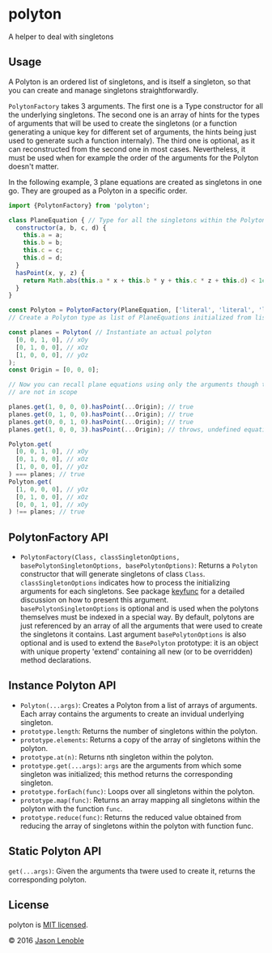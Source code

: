 # polyton
A helper to deal with singletons

## Usage

A Polyton is an ordered list of singletons, and is itself a singleton, so that you can create and manage singletons straightforwardly.

```PolytonFactory``` takes 3 arguments. The first one is a Type constructor for all the underlying singletons. The second one is an array of hints for the types of arguments that will be used to create the singletons (or a function generating a unique key for different set of arguments, the hints being just used to generate such a function internaly). The third one is optional, as it can reconstructed from the second one in most cases. Nevertheless, it must be used when for example the order of the arguments for the Polyton doesn't matter.

In the following example, 3 plane equations are created as singletons in one go. They are grouped as a Polyton in a specific order.

```js
import {PolytonFactory} from 'polyton';

class PlaneEquation { // Type for all the singletons within the Polyton
  constructor(a, b, c, d) {
    this.a = a;
    this.b = b;
    this.c = c;
    this.d = d;
  }
  hasPoint(x, y, z) {
    return Math.abs(this.a * x + this.b * y + this.c * z + this.d) < 1e-10;
  }
}

const Polyton = PolytonFactory(PlaneEquation, ['literal', 'literal', 'literal', 'literal']);
// Create a Polyton type as list of PlaneEquations initialized from lists of literals

const planes = Polyton( // Instantiate an actual polyton
  [0, 0, 1, 0], // xOy
  [0, 1, 0, 0], // xOz
  [1, 0, 0, 0], // yOz
);
const Origin = [0, 0, 0];

// Now you can recall plane equations using only the arguments though they
// are not in scope

planes.get(1, 0, 0, 0).hasPoint(...Origin); // true
planes.get(0, 1, 0, 0).hasPoint(...Origin); // true
planes.get(0, 0, 1, 0).hasPoint(...Origin); // true
planes.get(1, 0, 0, 3).hasPoint(...Origin); // throws, undefined equation

Polyton.get(
  [0, 0, 1, 0], // xOy
  [0, 1, 0, 0], // xOz
  [1, 0, 0, 0], // yOz
) === planes; // true
Polyton.get(
  [1, 0, 0, 0], // yOz
  [0, 1, 0, 0], // xOz
  [0, 0, 1, 0], // xOy
) !== planes; // true
```

## PolytonFactory API

* ```PolytonFactory(Class, classSingletonOptions, basePolytonSingletonOptions, basePolytonOptions)```: Returns a ```Polyton``` constructor that will generate singletons of class ```Class```. ```classSingletonOptions``` indicates how to process the initializing arguments for each singletons. See package [keyfunc](https://www.npmjs.com/package/keyfunc) for a detailed discussion on how to present this argument. ```basePolytonSingletonOptions``` is optional and is used when the polytons themselves must be indexed in a special way. By default, polytons are just referenced by an array of all the arguments that were used to create the singletons it contains. Last argument ```basePolytonOptions``` is also optional and is used to extend the ```BasePolyton``` prototype: it is an object with unique property 'extend' containing all new (or to be overridden) method declarations.


##  Instance Polyton API

* ```Polyton(...args)```: Creates a Polyton from a list of arrays of arguments. Each array contains the arguments to create an invidual underlying singleton.
* ```prototype.length```: Returns the number of singletons within the polyton.
* ```prototype.elements```: Returns a copy of the array of singletons within the polyton.
* ```prototype.at(n)```: Returns nth singleton within the polyton.
* ```prototype.get(...args)```: ```args``` are the arguments from which some singleton was initialized; this method returns the corresponding singleton.
* ```prototype.forEach(func)```: Loops over all singletons within the polyton.
* ```prototype.map(func)```: Returns an array mapping all singletons within the polyton with the function ```func```.
* ```prototype.reduce(func)```: Returns the reduced value obtained from reducing the array of singletons within the polyton with function func.

## Static Polyton API

```get(...args)```: Given the arguments tha twere used to create it, returns the corresponding polyton.

## License

polyton is [MIT licensed](./LICENSE).

© 2016 [Jason Lenoble](mailto:jason.lenoble@gmail.com)
